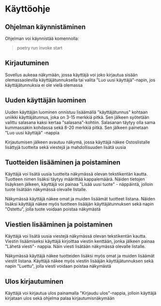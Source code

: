 # Käyttöohje

## Ohjelman käynnistäminen

Ohjelman voi käynnistää komennolla:

> poetry run invoke start

## Kirjautuminen

Sovellus aukeaa näkymään, jossa käyttäjä voi joko kirjautua sisään olemassaolevilla käyttäjätunnuksella tai valita "Luo uusi käyttäjä"-napin, jos käyttäjätunnuksia ei ole vielä olemassa

## Uuden käyttäjän luominen

Uuden käyttäjän luominen onnistuu lisäämällä "käyttäjätunnus" kohtaan uniikki käyttäjätunnus, joka on 3-15 merkkiä pitkä. Sen jälkeen syötetään valittu salasana kaksi kertaa "salasana"-kohtiin. Salasanan täytyy olla sama kummassakin kohdassa sekä 8-20 merkkiä pitkä. Sen jälkeen painetaan "Luo uusi käyttäjä" -nappia

Kirjautumisen jälkeen avautuu näkymä, jossa käyttäjä näkee Ostoslistalle lisättyjä tuotteita sekä viestejä ja mahdollisuuden lisätä uusia

## Tuotteiden lisääminen ja poistaminen

Käyttäjä voi lisätä uusia tuotteita näkymässä olevan tekstikentän kautta. Tuotteen nimen lisäksi täytyy määrittää kappalemäärä. Näiden tietojen lisäyksen jälkeen, käyttäjä voi painaa "Lisää uusi tuote" - näppäintä, jolloin tuote lisätään näkymässä olevalle listalle. 
 
Näkymässä käyttäjä näkee omat ja muiden lisäämät tuotteet listana. Näiden lisäksi käyttäjä näkee myös tuotteen lisääjän käyttäjätunnuksen sekä napin "Ostettu", jolla tuote voidaan poistaa näkymästä

## Viestien lisääminen ja poistaminen

Käyttäjä voi lisätä uusia viestejä näkymässä olevan tekstikentän kautta. Viestin lisäämiseksi käyttäjä kirjoittaa viestin kenttään, jonka jälkeen painaa "Lähetä viesti"- nappia. Näin viesti lisätään näkymässä olevalle listalle. 

Näkymässä käyttäjä näkee tuotteiden lisäksi myös omat ja muiden lisäämät viestit listana. Käyttäjä näkee myös viestin lisääjän käyttäjätunnuksen sekä napin "Luettu", jolla viesti voidaan poistaa näkymästä

## Ulos kirjautuminen

Käyttäjä voi kirjautua ulos painamalla "Kirjaudu ulos"-nappia, jolloin käyttäjä kirjataan ulos sekä ohjelma palaa kirjautumisnäkymään